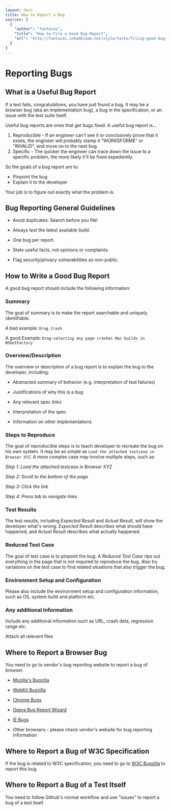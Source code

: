 ```yaml
---
layout: docs
title: How to Report a Bug
sources: [
  {
    "author": "fantasai",
    "title": "How to File a Good Bug Report",
    "url": "http://fantasai.inkedblade.net/style/talks/filing-good-bugs/"
  }
]
---
```


# Reporting Bugs

## What is a Useful Bug Report

If a test fails, congratulations, you have just found a bug. It may be a
browser bug (aka an implementation bug), a bug in the specification, or an
issue with the test suite itself.

Useful bug reports are ones that get bugs fixed. A useful bug report is...

1. Reproducible - If an engineer can't see it or conclusively prove that it
exists, the engineer will probably stamp it "WORKSFORME" or "INVALID", and
move on to the next bug.
2. Specific - The quicker the engineer can trace down the issue to a specific
problem, the more likely it'll be fixed expediently.

So the goals of a bug report are to:

* Pinpoint the bug
* Explain it to the developer

Your job is to figure out exactly what the problem is.

## Bug Reporting General Guidelines

* Avoid duplicates: Search before you file!

* Always test the latest available build.

* One bug per report.

* State useful facts, not opinions or complaints.

* Flag security/privacy vulnerabilities as non-public.

## How to Write a Good Bug Report

A good bug report should include the following information:

### Summary

The goal of summary is to make the report searchable and uniquely
identifiable.

A bad example: `Drag Crash`

A good Example: `Drag-selecting any page crashes Mac builds in NSGetFactory`

### Overview/Description

The overview or description of a bug report is to explain the bug to the
developer, including:

* Abstracted summary of behavior (e.g. interpretation of test failures)

* Justifications of why this is a bug

* Any relevant spec links

* Interpretation of the spec

* Information on other implementations 

### Steps to Reproduce

The goal of reproducible steps is to teach developer to recreate the bug on
his own system. It may be as simple as `Load the attached testcase in Browser
XYZ`. A more complex case may involve multiple steps, such as:

_Step 1: Load the attached testcase in Browser XYZ_

_Step 2: Scroll to the bottom of the page_

_Step 3: Click the link_

_Step 4: Press tab to navigate links_

### Test Results

The test results, including _Expected Result_ and _Actual Result_, will show
the developer what's wrong. _Expected Result_ describes what should have
happened, and _Actual Result_ describes what actually happened.

### Reduced Test Case

The goal of test case is to pinpoint the bug. A _Reduced Test Case_ rips out
everything in the page that is not required to reproduce the bug. Also try
variations on the test case to find related situations that also trigger the
bug.

### Environment Setup and Configuration

Please also include the environment setup and configuration information, such
as OS, system build and platform etc.

### Any additional Information

Include any additional information such as URL, crash data, regression range
etc.

Attach all relevant files

## Where to Report a Browser Bug

You need to go to vendor's bug reporting website to report a bug of browser.

* [Mozilla's Bugzilla][1]
* [WebKit Bugzilla][2]
* [Chrome Bugs][3]
* [Opera Bug Report Wizard][4]
* [IE Bugs][5]

* Other browsers - please check vendor's website for bug reporting
information

## Where to Report a Bug of W3C Specification

If the bug is related to W3C specification, you need to go to [W3C Bugzilla][6]
to report this bug.

## Where to Report a Bug of a Test Itself

You need to follow Github's normal workflow and use "issues" to report a bug of a test itself.

[1]: https://bugzilla.mozilla.org/
[2]: https://bugs.webkit.org/
[3]: http://crbug.com
[4]: https://bugs.opera.com/wizard/
[5]: http://connect.microsoft.com/IE
[6]: https://www.w3.org/Bugs/Public/
